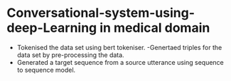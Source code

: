 # Conversational-system-using-deep-Learning in medical domain
- Tokenised the data set using bert tokeniser.
-Genertaed triples for the data set by pre-processing the data.
- Generated a target sequence from a source utterance using sequence to sequence model.
